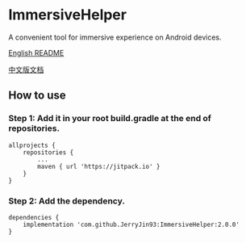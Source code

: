 # ImmersiveHelper
A convenient tool for immersive experience on Android devices.

[English README](/readme/README_ENG.md)

[中文版文档](readme/README_CHN.md)

## How to use

### Step 1: Add it in your root build.gradle at the end of repositories.

```
allprojects {
	repositories {
		...
		maven { url 'https://jitpack.io' }
	}
}
```

### Step 2: Add the dependency.

```
dependencies {
	implementation 'com.github.JerryJin93:ImmersiveHelper:2.0.0'
}
```
